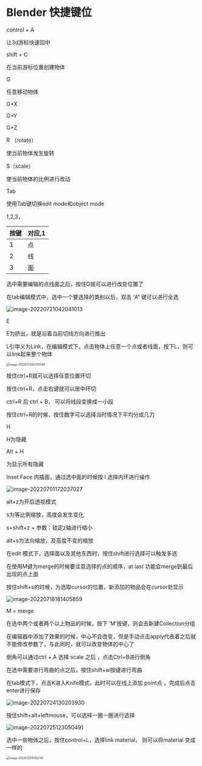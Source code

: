 # Blender 快捷键位

control + A 



让3d游标快速回中

shift + C

在当前游标位置创建物体

G

任意移动物体

G+X

G+Y

G+Z



R （rotate）

使当前物体发生旋转

S（scale）

使当前物体的比例进行改动

Tab

使用Tab键切换edit mode和object mode

1,2,3，

| 按键 | 对应,1 |
| ---- | ------ |
| 1    | 点     |
| 2    | 线     |
| 3    | 面     |

选中需要编辑的点线面之后，按住G就可以进行改变位置了



在tab编辑模式中，选中一个要选择的类别以后，双击 ‘A“ 键可以进行全选

![image-20220721042041013](../images/image-20220721042041013.png)



E

E为挤出，就是沿着当前切线方向进行推出



L引申义为Link，在编辑模式下，点击物体上任意一个点或者线面，按下L，则可以link起来整个物体

<img src="../images/image-20220721042510380.png" alt="image-20220721042510380" style="zoom:50%;" />



按住ctrl+R就可以选择任意位置环切

按住ctrl+R，点击右键就可以居中环切

ctrl+R 后 ctrl + B， 可以将线段变换成一小段 

按住ctrl+R的时候，按住数字可以选择当时情况下平均分成几刀





H

H为隐藏



Alt + H

为显示所有隐藏



Inset Face 内插面，通过选中面的时候按 I 选择内环进行操作

![image-20220701172037027](../images/image-20220701172037027.png)



alt+z为开启透视模式



s为等比例缩放，高度会发生变化

s+shift+z + 参数：锁定z轴进行缩小



alt+s为法向缩放，及高度不变的缩放

在edit 模式下，选择面以及其他东西时，按住shift进行选择可以触发多选



在使用M键为merge的时候要注意选择的点的顺序，at last 功能会merge到最后出现的点上面





按住shift+s的时候，为选取cursor的位置，新添加的物品会在cursor处显示

![image-20220718181405859](../images/image-20220718181405859.png)



M = merge 

在选中两个或者两个以上物品的时候，按下 ’M‘按键，则会去新建Collection分组



在编辑器中添加了效果的时候，中心不会改变，但是手动点击apply代表着之后就不能修改参数了，与此同时，就可以改变物体的中心了



倒角可以通过ctrl + A 选择 scale 之后 ，点击Ctrl+B进行倒角



在选中需要进行弯曲的点之后，按住shift+w按键进行弯曲



在tab模式下，点击K进入Knife模式，此时可以在线上添加 point点 ，完成后点击enter进行保存



![image-20220724130203930](../images/image-20220724130203930.png)

按住shift+alt+leftmouse，可以选择一圈一圈进行选择

![image-20220725123050491](../images/image-20220725123050491.png)

选中一些物体之后，按住control+L，选择link material， 则可以将material 变成一样的

<img src="../images/image-20220725151102141.png" alt="image-20220725151102141" style="zoom:50%;" />
